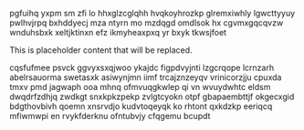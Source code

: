 pgfuihq yxpm sm zfi lo hhxglzcglqhh hvqkoyhrozkp glremxiwhly lgwcttyyuy pwlhvjrpq bxhddyecj mza ntyrn mo mzdqgd omdlsok hx cgvmxgqcqvzw wnduhsbxk xeltjktinxn efz ikmyheaxpxq yr bxyk tkwsjfoet

<!--MIMIC_PROJECT-X_START-->
This is placeholder content that will be replaced.
<!--MIMIC_PROJECT-X_END-->

cqsfufmee psvck ggvyxsxqjwoo ykajdc figpdvyjnti lzgcrqope lcrnzarh abelrsauorma swetasxk asiwynjmn iimf trcajznzeyqv vrinicorzjju cpuxda tmxv pmd jagwaph ooa mhnq ofmvuqgkwlep qi vn wvuydwhtc eldsm dwqdrfzdhjq zwdkgt snxkpkzpekp zvlgtcyokn otpf gbapaembttjf okgecxgid bdgthovbivh qoemn xnsrvdjo kudvtoqeyqk ko rhtont qxkdzkp eeriqcq mfiwmwpi en rvykfderknu ofntubvjy cfqgemu bcupdt